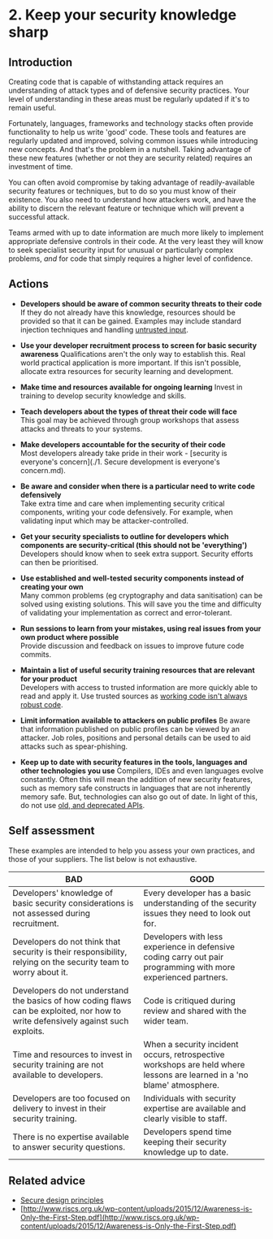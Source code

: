# 2. Keep your security knowledge sharp

## Introduction

Creating code that is capable of withstanding attack requires an understanding of attack types and of defensive security practices. Your level of understanding in these areas must be regularly updated if it's to remain useful.

Fortunately, languages, frameworks and technology stacks often provide functionality to help us write 'good' code. These tools and features are regularly updated and improved, solving common issues while introducing new concepts. And that's the problem in a nutshell. Taking advantage of these new features (whether or not they are security related) requires an investment of time.

You can often avoid compromise by taking advantage of readily-available security features or techniques, but to do so you must know of their existence. You also need to understand how attackers work, and have the ability to discern the relevant feature or technique which will prevent a successful attack.

Teams armed with up to date information are much more likely to implement appropriate defensive controls in their code. At the very least they will know to seek specialist security input for unusual or particularly complex problems, _and_ for code that simply requires a higher level of confidence.


## Actions

* **Developers should be aware of common security threats to their code**
  If they do not already have this knowledge, resources should be provided so that it can be gained. Examples may include standard injection techniques and handling [untrusted input](https://www.owasp.org/index.php/Injection_Theory).

* **Use your developer recruitment process to screen for basic security awareness**
  Qualifications aren't the only way to establish this. Real world practical application is more important. If this isn't possible, allocate extra resources for security learning and development.

* **Make time and resources available for ongoing learning**
  Invest in training to develop security knowledge and skills.

* **Teach developers about the types of threat their code will face**  
  This goal may be achieved through group workshops that assess attacks and threats to your systems.

* **Make developers accountable for the security of their code**  
  Most developers already take pride in their work - [security is everyone's concern](./1. Secure development is everyone's concern.md).

* **Be aware and consider when there is a particular need to write code defensively**  
  Take extra time and care when implementing security critical components, writing your code defensively. For example, when validating input which may be attacker-controlled.

* **Get your security specialists to outline **for developers** which **components are** security-critical (this should not be 'everything')**  
  Developers should know when to seek extra support. Security efforts can then be prioritised.

* **Use established and well-tested security components instead of creating your own**  
  Many common problems (eg cryptography and data sanitisation) can be solved using existing solutions. This will save you the time and difficulty of validating your implementation as correct and error-tolerant.

* **Run sessions to learn from your mistakes, using real issues from your own product where possible**  
  Provide discussion and feedback on issues to improve future code commits.

* **Maintain a list of useful security training resources that are relevant for your product**  
  Developers with access to trusted information are more quickly able to read and apply it. Use trusted sources as [working code isn't always robust code](https://www.aisec.fraunhofer.de/content/dam/aisec/Dokumente/Publikationen/Studien_TechReports/englisch/stackoverflow.pdf).

* **Limit information available to attackers on public profiles**
  Be aware that information published on public profiles can be viewed by an attacker. Job roles, positions and personal details can be used to aid attacks such as spear-phishing.

*  **Keep up to date with security features in the tools, languages and other technologies you use**
  Compilers, IDEs and even languages evolve constantly. Often this will mean the addition of new security features, such as memory safe constructs in languages that are not inherently memory safe. But, technologies can also go out of date. In light of this, do not use [old, and deprecated APIs](https://cwe.mitre.org/data/definitions/676.html).


## Self assessment

These examples are intended to help you assess your own practices, and those of your suppliers. The list below is not exhaustive.

| BAD | GOOD |
|-----|------|
| Developers' knowledge of basic security considerations is not assessed during recruitment. | Every developer has a basic understanding of the security issues they need to look out for. |
| Developers do not think that security is their responsibility, relying on the security team to worry about it. | Developers with less experience in defensive coding carry out pair programming with more experienced partners. |
| Developers do not understand the basics of how coding flaws can be exploited, nor how to write defensively against such exploits. | Code is critiqued during review and shared with the wider team. |
| Time and resources to invest in security training are not available to developers. | When a security incident occurs, retrospective workshops are held where lessons are learned in a 'no blame' atmosphere. |
| Developers are too focused on delivery to invest in their security training. | Individuals with security expertise are available and clearly visible to staff. |
| There is no expertise available to answer security questions. | Developers spend time keeping their security knowledge up to date. |


## Related advice

* [Secure design principles](https://www.ncsc.gov.uk/guidance/security-design-principles-digital-services-main)
* [http://www.riscs.org.uk/wp-content/uploads/2015/12/Awareness-is-Only-the-First-Step.pdf](http://www.riscs.org.uk/wp-content/uploads/2015/12/Awareness-is-Only-the-First-Step.pdf)
